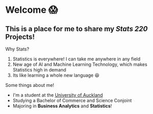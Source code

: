 # Welcome 😱

## This is a place for me to share my *Stats 220* Projects! 

Why Stats? 
1. Statistics is everywhere! I can take me anywhere in any field
2. New age of AI and Machine Learning Technology, which makes Statistics high in demand
3. Its like learning a whole new language 😆

Some things about me!
* I'm a student at the [University of Auckland](https://www.auckland.ac.nz/en.html)
* Studying a Bachelor of Commerce and Science Conjoint
* Majoring in **Business Analytics** and **Statistics**! 

